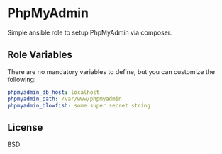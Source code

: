 PhpMyAdmin
===========

Simple ansible role to setup PhpMyAdmin via composer.

Role Variables
--------------

There are no mandatory variables to define, but you can customize the following:

```yaml
phpmyadmin_db_host: localhost
phpmyadmin_path: /var/www/phpmyadmin
phpmyadmin_blowfish: some super secret string
```

License
-------

BSD
